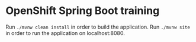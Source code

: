 # OpenShift Spring Boot training

Run `./mvnw clean install` in order to build the application.
Run `./mvnw site` in order to run the application on localhost:8080.
